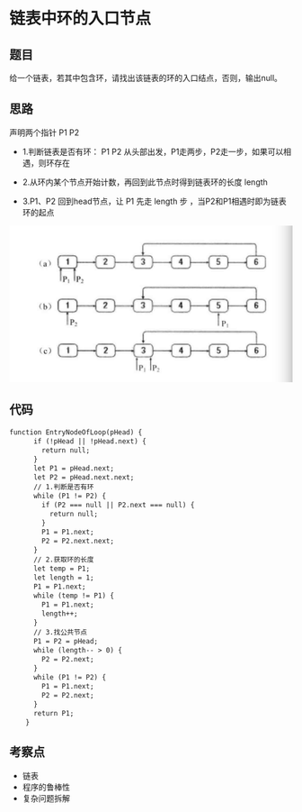 # 链表中环的入口节点

## 题目

给一个链表，若其中包含环，请找出该链表的环的入口结点，否则，输出null。

## 思路

声明两个指针 P1 P2

-   1.判断链表是否有环： P1 P2 从头部出发，P1走两步，P2走一步，如果可以相遇，则环存在
    
-   2.从环内某个节点开始计数，再回到此节点时得到链表环的长度 length
    
-   3.P1、P2 回到head节点，让 P1 先走 length 步 ，当P2和P1相遇时即为链表环的起点
    

![foo](./2.png)

## 代码

```
function EntryNodeOfLoop(pHead) {
      if (!pHead || !pHead.next) {
        return null;
      }
      let P1 = pHead.next;
      let P2 = pHead.next.next;
      // 1.判断是否有环
      while (P1 != P2) {
        if (P2 === null || P2.next === null) {
          return null;
        }
        P1 = P1.next;
        P2 = P2.next.next;
      }
      // 2.获取环的长度
      let temp = P1;
      let length = 1;
      P1 = P1.next;
      while (temp != P1) {
        P1 = P1.next;
        length++;
      }
      // 3.找公共节点
      P1 = P2 = pHead;
      while (length-- > 0) {
        P2 = P2.next;
      }
      while (P1 != P2) {
        P1 = P1.next;
        P2 = P2.next;
      }
      return P1;
    }
```

##  考察点

-   链表
-   程序的鲁棒性
-   复杂问题拆解
